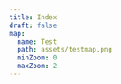```yaml
---
title: Index
draft: false
map:
  name: Test
  path: assets/testmap.png
  minZoom: 0
  maxZoom: 2
---
```

